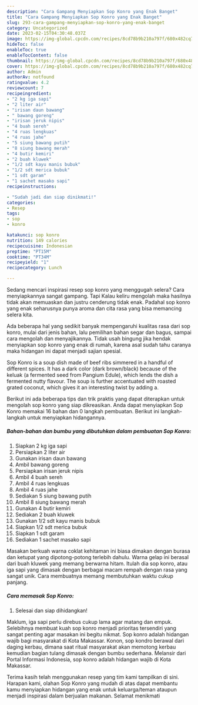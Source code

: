 ```yaml
---
description: "Cara Gampang Menyiapkan Sop Konro yang Enak Banget"
title: "Cara Gampang Menyiapkan Sop Konro yang Enak Banget"
slug: 293-cara-gampang-menyiapkan-sop-konro-yang-enak-banget
category: Uncategorized
date: 2023-02-15T04:30:48.037Z
image: https://img-global.cpcdn.com/recipes/8cd78b9b210a797f/680x482cq70/sop-konro-foto-resep-utama.jpg
hideToc: false
enableToc: true
enableTocContent: false
thumbnail: https://img-global.cpcdn.com/recipes/8cd78b9b210a797f/680x482cq70/sop-konro-foto-resep-utama.jpg
cover: https://img-global.cpcdn.com/recipes/8cd78b9b210a797f/680x482cq70/sop-konro-foto-resep-utama.jpg
author: Admin
authorAv: notfound
ratingvalue: 4.2
reviewcount: 7
recipeingredient:
- "2 kg iga sapi"
- "2 liter air"
- "irisan daun bawang"
- " bawang goreng"
- "irisan jeruk nipis"
- "4 buah sereh"
- "4 ruas lengkuas"
- "4 ruas jahe"
- "5 siung bawang putih"
- "8 siung bawang merah"
- "4 butir kemiri"
- "2 buah kluwek"
- "1/2 sdt kayu manis bubuk"
- "1/2 sdt merica bubuk"
- "1 sdt garam"
- "1 sachet masako sapi"
recipeinstructions:

- "Sudah jadi dan siap dinikmati!"
categories:
- Resep
tags:
- sop
- konro

katakunci: sop konro 
nutrition: 149 calories
recipecuisine: Indonesian
preptime: "PT15M"
cooktime: "PT34M"
recipeyield: "1"
recipecategory: Lunch

---
```



Sedang mencari inspirasi resep sop konro yang menggugah selera? Cara menyiapkannya sangat gampang. Tapi Kalau keliru mengolah maka hasilnya tidak akan memuaskan dan justru cenderung tidak enak. Padahal sop konro yang enak seharusnya punya aroma dan cita rasa yang bisa memancing selera kita.


Ada beberapa hal yang sedikit banyak mempengaruhi kualitas rasa dari sop konro, mulai dari jenis bahan, lalu pemilihan bahan segar dan bagus, sampai cara mengolah dan menyajikannya. Tidak usah bingung jika hendak menyiapkan sop konro yang enak di rumah, karena asal sudah tahu caranya maka hidangan ini dapat menjadi sajian spesial.

Sop Konro is a soup dish made of beef ribs simmered in a handful of different spices. It has a dark color (dark brown/black) because of the keluak (a fermented seed from Pangium Edule), which lends the dish a fermented nutty flavour. The soup is further accentuated with roasted grated coconut, which gives it an interesting twist by adding a.


Berikut ini ada beberapa tips dan trik praktis yang dapat diterapkan untuk mengolah sop konro yang siap dikreasikan. Anda dapat menyiapkan Sop Konro memakai 16 bahan dan 0 langkah pembuatan. Berikut ini langkah-langkah untuk menyiapkan hidangannya.

<!--inarticleads1-->

##### Bahan-bahan dan bumbu yang dibutuhkan dalam pembuatan Sop Konro:

1. Siapkan 2 kg iga sapi
1. Persiapkan 2 liter air
1. Gunakan irisan daun bawang
1. Ambil  bawang goreng
1. Persiapkan irisan jeruk nipis
1. Ambil 4 buah sereh
1. Ambil 4 ruas lengkuas
1. Ambil 4 ruas jahe
1. Sediakan 5 siung bawang putih
1. Ambil 8 siung bawang merah
1. Gunakan 4 butir kemiri
1. Sediakan 2 buah kluwek
1. Gunakan 1/2 sdt kayu manis bubuk
1. Siapkan 1/2 sdt merica bubuk
1. Siapkan 1 sdt garam
1. Sediakan 1 sachet masako sapi


Masakan berkuah warna coklat kehitaman ini biasa dimakan dengan burasa dan ketupat yang dipotong-potong terlebih dahulu. Warna gelap ini berasal dari buah kluwek yang memang berwarna hitam. Itulah dia sop konro, atau iga sapi yang dimasak dengan berbagai macam rempah dengan rasa yang sangat unik. Cara membuatnya memang membutuhkan waktu cukup panjang. 

<!--inarticleads2-->

##### Cara memasak Sop Konro:


1. Selesai dan siap dihidangkan!

Maklum, iga sapi perlu direbus cukup lama agar matang dan empuk. Selebihnya membuat kuah sop konro menjadi prioritas tersendiri yang sangat penting agar masakan ini begitu nikmat. Sop konro adalah hidangan wajib bagi masyarakat di Kota Makassar. Konon, sop kondro berawal dari daging kerbau, dimana saat ritual masyarakat akan memotong kerbau kemudian bagian tulang dimasak dengan bumbu sederhana. Melansir dari Portal Informasi Indonesia, sop konro adalah hidangan wajib di Kota Makassar. 

Terima kasih telah menggunakan resep yang tim kami tampilkan di sini. Harapan kami, olahan Sop Konro yang mudah di atas dapat membantu kamu menyiapkan hidangan yang enak untuk keluarga/teman ataupun menjadi inspirasi dalam berjualan makanan. Selamat menikmati
